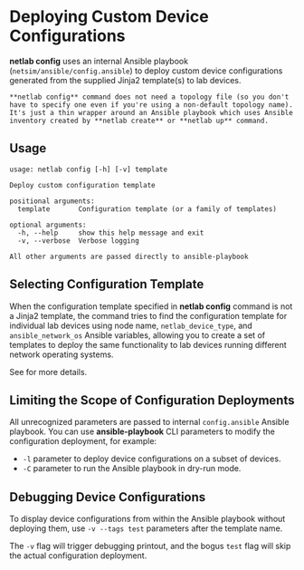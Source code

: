 # Deploying Custom Device Configurations

**netlab config** uses an internal Ansible playbook (`netsim/ansible/config.ansible`) to deploy custom device configurations generated from the supplied Jinja2 template(s) to lab devices.

```{tip}
**netlab config** command does not need a topology file (so you don't have to specify one even if you're using a non-default topology name). It's just a thin wrapper around an Ansible playbook which uses Ansible inventory created by **netlab create** or **netlab up** command.
```

## Usage

```text
usage: netlab config [-h] [-v] template

Deploy custom configuration template

positional arguments:
  template       Configuration template (or a family of templates)

optional arguments:
  -h, --help     show this help message and exit
  -v, --verbose  Verbose logging

All other arguments are passed directly to ansible-playbook
```

## Selecting Configuration Template

When the configuration template specified in **netlab config** command is not a Jinja2 template, the command tries to find the configuration template for individual lab devices using node name, `netlab_device_type`, and `ansible_network_os` Ansible variables, allowing you to create a set of templates to deploy the same functionality to lab devices running different network operating systems.

See [](../dev/config/deploy.md) for more details.

## Limiting the Scope of Configuration Deployments

All unrecognized parameters are passed to internal `config.ansible` Ansible playbook. You can use **ansible-playbook** CLI parameters to modify the configuration deployment, for example:

* `-l` parameter to deploy device configurations on a subset of devices.
* `-C` parameter to run the Ansible playbook in dry-run mode.

## Debugging Device Configurations

To display device configurations from within the Ansible playbook without deploying them, use `-v --tags test` parameters after the template name. 

The `-v` flag will trigger debugging printout, and the bogus `test` flag will skip the actual configuration deployment.
